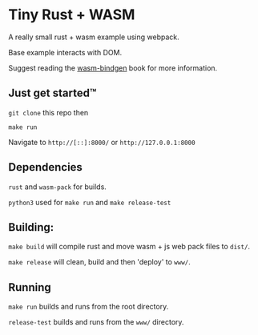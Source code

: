 
# Tiny Rust + WASM

  

A really small rust + wasm example using webpack.

Base example interacts with DOM.

Suggest reading the [wasm-bindgen](https://rustwasm.github.io/docs/wasm-bindgen/introduction.html) book for more information.

## Just get started™

`git clone` this repo then

`make run`

Navigate to `http://[::]:8000/` or `http://127.0.0.1:8000`

 
## Dependencies

`rust` and `wasm-pack` for builds.

`python3` used for `make run` and `make release-test`

## Building:

`make build` will compile rust and move wasm + js web pack files to `dist/`.

`make release` will clean, build and then 'deploy' to `www/`.

## Running

`make run` builds and runs from the root directory.

`release-test` builds and runs from the `www/` directory.

